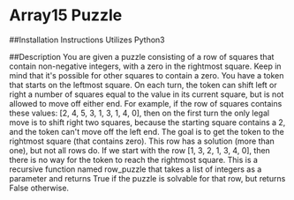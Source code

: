 # Array15 Puzzle

##Installation Instructions
Utilizes Python3

##Description
You are given a puzzle consisting of a row of squares that contain non-negative integers, with a zero in the rightmost 
square. Keep in mind that it's possible for other squares to contain a zero. You have a token that starts on the 
leftmost square. On each turn, the token can shift left or right a number of squares equal to the value in its current 
square, but is not allowed to move off either end. For example, if the row of squares contains these values: 
[2, 4, 5, 3, 1, 3, 1, 4, 0], then on the first turn the only legal move is to shift right two squares, because the 
starting square contains a 2, and the token can't move off the left end. The goal is to get the token to the rightmost 
square (that contains zero). This row has a solution (more than one), but not all rows do. If we start with the row 
[1, 3, 2, 1, 3, 4, 0], then there is no way for the token to reach the rightmost square. This is a recursive function 
named row_puzzle that takes a list of integers as a parameter and returns True if the puzzle is solvable for that 
row, but returns False otherwise.
